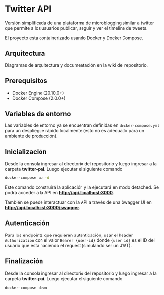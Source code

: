 # Twitter API

Versión simplificada de una plataforma de microblogging similar a twitter que
permite a los usuarios publicar, seguir y ver el timeline de tweets.

El proyecto esta containerizado usando Docker y Docker Compose.

## Arquitectura

Diagramas de arquitectura y documentación en la wiki del repositorio.

## Prerequisitos

- Docker Engine (20.10.0+)
- Docker Compose (2.0.0+)

## Variables de entorno

Las variables de entorno ya se encuentran definidas en `docker-compose.yml` para un despliegue rápido localmente (esto no es adecuado para un ambiente de producción).

## Inicialización

Desde la consola ingresar al directorio del repositorio y luego ingresar a la carpeta **twitter-pai**. Luego ejecutar el siguiente comando.

```bash
docker-compose up -d
```

Este comando construirá la aplicación y la ejecutará en modo detached. Se podrá acceder a la API en **http://api.localhost:3000**.

También se puede interactuar con la API a través de una Swagger UI en **http://api.localhost:3000/swagger**.

## Autenticación

Para los endpoints que requieren autenticación, usar el header `Authorization` con el valor `Bearer {user-id}` donde `{user-id}` es el ID del usuario que esta haciendo el request (simulando ser un JWT).

## Finalización

Desde la consola ingresar al directorio del repositorio y luego ingresar a la carpeta **twitter-pai**.
Luego ejecutar el siguiente comando.

```bash
docker-compose down
```
